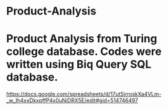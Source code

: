 # Product-Analysis

# Product Analysis from Turing college database. Codes were written using  Biq Query SQL database.
https://docs.google.com/spreadsheets/d/17utSirroskXa4VLm-_w_Ih4xxDkxpffP4x0uNiDRX5E/edit#gid=514746497
